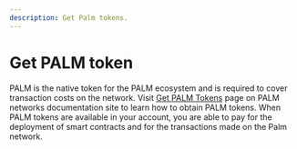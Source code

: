 ```yaml
---
description: Get Palm tokens.
---
```


# Get PALM token

PALM is the native token for the PALM ecosystem and is required to cover transaction costs on the network. Visit
[Get PALM Tokens](https://docs.palm.io/get-started/tokens) page on PALM networks documentation site to learn how to
obtain PALM tokens. When PALM tokens are available in your account, you are able to pay for the deployment of smart
contracts and for the transactions made on the Palm network.
